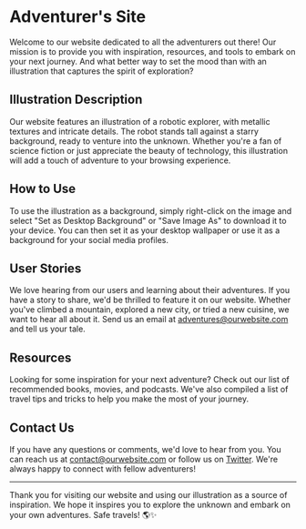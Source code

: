 <!--font:Raleway-->

# Adventurer's Site

Welcome to our website dedicated to all the adventurers out there! Our mission is to provide you with inspiration, resources, and tools to embark on your next journey. And what better way to set the mood than with an illustration that captures the spirit of exploration?

## Illustration Description

Our website features an illustration of a robotic explorer, with metallic textures and intricate details. The robot stands tall against a starry background, ready to venture into the unknown. Whether you're a fan of science fiction or just appreciate the beauty of technology, this illustration will add a touch of adventure to your browsing experience.

## How to Use

To use the illustration as a background, simply right-click on the image and select "Set as Desktop Background" or "Save Image As" to download it to your device. You can then set it as your desktop wallpaper or use it as a background for your social media profiles.

## User Stories

We love hearing from our users and learning about their adventures. If you have a story to share, we'd be thrilled to feature it on our website. Whether you've climbed a mountain, explored a new city, or tried a new cuisine, we want to hear all about it. Send us an email at [adventures@ourwebsite.com](mailto:adventures@ourwebsite.com) and tell us your tale.

## Resources

Looking for some inspiration for your next adventure? Check out our list of recommended books, movies, and podcasts. We've also compiled a list of travel tips and tricks to help you make the most of your journey.

## Contact Us

If you have any questions or comments, we'd love to hear from you. You can reach us at [contact@ourwebsite.com](mailto:contact@ourwebsite.com) or follow us on [Twitter](#). We're always happy to connect with fellow adventurers!

---

Thank you for visiting our website and using our illustration as a source of inspiration. We hope it inspires you to explore the unknown and embark on your own adventures. Safe travels! 🌎✨

<!--

Write me content for website with wallpaper which alt text is:

"An illustration of a robotic explorer, with metallic textures and intricate details."

The name/title of the page should not be 1:1 copy of the alt text but rather a real content of the website which is using this wallpaper.

- Use markdown format 
- Start with heading
- Heading should be short and concise
- The content should look like a real website 
- The website should not be about the wallpaper, wallpaper is just a related background
- Heading should be contain work "wallpaper" or "background"
- Include real sections like references, contact, user stories, etc. use things relevant to the page purpose.
- Feel free to use structure like headings, bullets, numbering, blockquotes, paragraphs, horizontal lines, etc.
- You can use formatting like bold or _italic_
- You can include UTF-8 emojis
- Links should be only #hash anchors (and you can refer to the document itself)
- Do not include images


---


# Exploring the Unknown: A Wallpaper for Adventurers

Welcome to our website dedicated to all the adventurers out there! Our mission is to provide you with inspiration, resources, and tools to embark on your next journey. And what better way to set the mood than with a wallpaper that captures the spirit of exploration?

## Wallpaper Description

Our wallpaper features an illustration of a robotic explorer, with metallic textures and intricate details. The robot stands tall against a starry background, ready to venture into the unknown. Whether you're a fan of science fiction or just appreciate the beauty of technology, this wallpaper will add a touch of adventure to your desktop.

## How to Download

To download the wallpaper, simply right-click on the image and select "Save Image As." You can then choose the location where you want to save the file. The wallpaper is available in several resolutions, so you can pick the one that best fits your screen.

## User Stories

We love hearing from our users and learning about their adventures. If you have a story to share, we'd be thrilled to feature it on our website. Whether you've climbed a mountain, explored a new city, or tried a new cuisine, we want to hear all about it. Send us an email at [adventures@ourwebsite.com](mailto:adventures@ourwebsite.com) and tell us your tale.

## Resources

Looking for some inspiration for your next adventure? Check out our list of recommended books, movies, and podcasts. We've also compiled a list of travel tips and tricks to help you make the most of your journey.

## Contact Us

If you have any questions or comments, we'd love to hear from you. You can reach us at [contact@ourwebsite.com](mailto:contact@ourwebsite.com) or follow us on [Twitter](#). We're always happy to connect with fellow adventurers!

---

Thank you for visiting our website and downloading our wallpaper. We hope it inspires you to explore the unknown and embark on your own adventures. Safe travels! 🌎✨


---


Heading should not include word "wallpaper". The website should not be about the wallpaper itself, wallpaper is just a related background, rewrite whole content.


---


# Exploring the Unknown: A Website for Adventurers

Welcome to our website dedicated to all the adventurers out there! Our mission is to provide you with inspiration, resources, and tools to embark on your next journey. And what better way to set the mood than with an illustration that captures the spirit of exploration?

## Illustration Description

Our website features an illustration of a robotic explorer, with metallic textures and intricate details. The robot stands tall against a starry background, ready to venture into the unknown. Whether you're a fan of science fiction or just appreciate the beauty of technology, this illustration will add a touch of adventure to your browsing experience.

## How to Use

To use the illustration as a background, simply right-click on the image and select "Set as Desktop Background" or "Save Image As" to download it to your device. You can then set it as your desktop wallpaper or use it as a background for your social media profiles.

## User Stories

We love hearing from our users and learning about their adventures. If you have a story to share, we'd be thrilled to feature it on our website. Whether you've climbed a mountain, explored a new city, or tried a new cuisine, we want to hear all about it. Send us an email at [adventures@ourwebsite.com](mailto:adventures@ourwebsite.com) and tell us your tale.

## Resources

Looking for some inspiration for your next adventure? Check out our list of recommended books, movies, and podcasts. We've also compiled a list of travel tips and tricks to help you make the most of your journey.

## Contact Us

If you have any questions or comments, we'd love to hear from you. You can reach us at [contact@ourwebsite.com](mailto:contact@ourwebsite.com) or follow us on [Twitter](#). We're always happy to connect with fellow adventurers!

---

Thank you for visiting our website and using our illustration as a source of inspiration. We hope it inspires you to explore the unknown and embark on your own adventures. Safe travels! 🌎✨

-->
